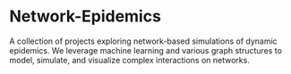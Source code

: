 # Network-Epidemics
A collection of projects exploring network-based simulations of dynamic epidemics. We leverage machine learning and various graph structures to model, simulate, and visualize complex interactions on networks.
